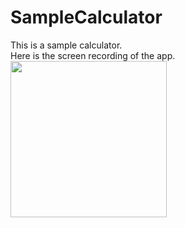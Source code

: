 # SampleCalculator
This is a sample calculator.
<br>
Here is the screen recording of the app. 
<br>
<img src="screen_recording.gif" width="250">
